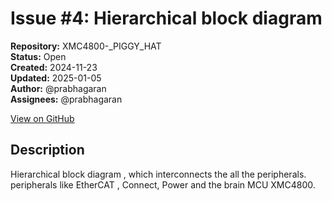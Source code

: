 # Issue #4: Hierarchical block diagram

**Repository:** XMC4800-_PIGGY_HAT  
**Status:** Open  
**Created:** 2024-11-23  
**Updated:** 2025-01-05  
**Author:** @prabhagaran  
**Assignees:** @prabhagaran  

[View on GitHub](https://github.com/Simtestlab/XMC4800-_PIGGY_HAT/issues/4)

## Description

Hierarchical block diagram , which interconnects the all the peripherals. peripherals like EtherCAT , Connect, Power  and the brain MCU XMC4800.